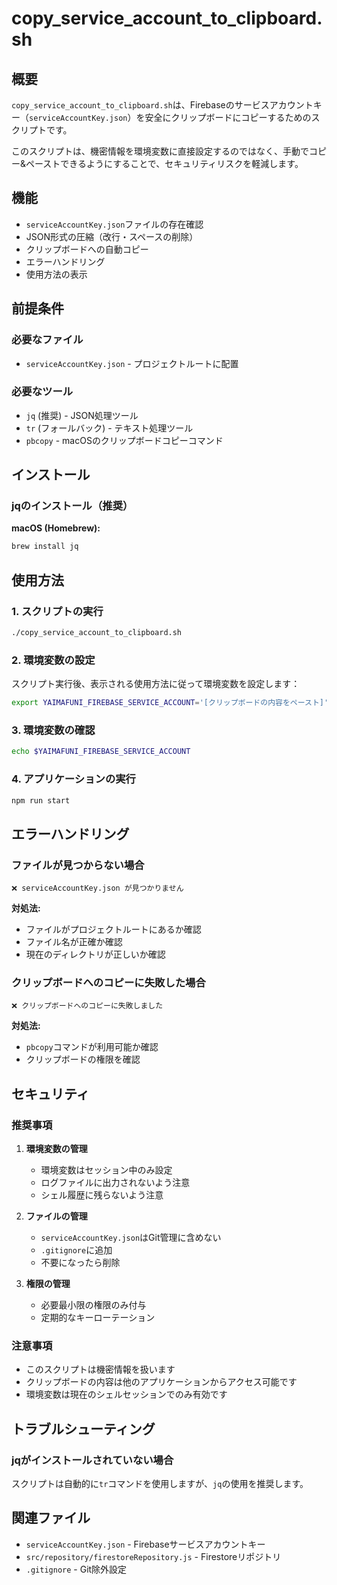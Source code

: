 # copy_service_account_to_clipboard.sh

## 概要

`copy_service_account_to_clipboard.sh`は、Firebaseのサービスアカウントキー（`serviceAccountKey.json`）を安全にクリップボードにコピーするためのスクリプトです。

このスクリプトは、機密情報を環境変数に直接設定するのではなく、手動でコピー&ペーストできるようにすることで、セキュリティリスクを軽減します。

## 機能

- `serviceAccountKey.json`ファイルの存在確認
- JSON形式の圧縮（改行・スペースの削除）
- クリップボードへの自動コピー
- エラーハンドリング
- 使用方法の表示

## 前提条件

### 必要なファイル

- `serviceAccountKey.json` - プロジェクトルートに配置

### 必要なツール

- `jq` (推奨) - JSON処理ツール
- `tr` (フォールバック) - テキスト処理ツール
- `pbcopy` - macOSのクリップボードコピーコマンド

## インストール

### jqのインストール（推奨）

**macOS (Homebrew):**

```bash
brew install jq
```

## 使用方法

### 1. スクリプトの実行

```bash
./copy_service_account_to_clipboard.sh
```

### 2. 環境変数の設定

スクリプト実行後、表示される使用方法に従って環境変数を設定します：

```bash
export YAIMAFUNI_FIREBASE_SERVICE_ACCOUNT='[クリップボードの内容をペースト]'
```

### 3. 環境変数の確認

```bash
echo $YAIMAFUNI_FIREBASE_SERVICE_ACCOUNT
```

### 4. アプリケーションの実行

```bash
npm run start
```

## エラーハンドリング

### ファイルが見つからない場合

```
❌ serviceAccountKey.json が見つかりません
```

**対処法:**

- ファイルがプロジェクトルートにあるか確認
- ファイル名が正確か確認
- 現在のディレクトリが正しいか確認

### クリップボードへのコピーに失敗した場合

```
❌ クリップボードへのコピーに失敗しました
```

**対処法:**

- `pbcopy`コマンドが利用可能か確認
- クリップボードの権限を確認

## セキュリティ

### 推奨事項

1. **環境変数の管理**
   - 環境変数はセッション中のみ設定
   - ログファイルに出力されないよう注意
   - シェル履歴に残らないよう注意

2. **ファイルの管理**
   - `serviceAccountKey.json`はGit管理に含めない
   - `.gitignore`に追加
   - 不要になったら削除

3. **権限の管理**
   - 必要最小限の権限のみ付与
   - 定期的なキーローテーション

### 注意事項

- このスクリプトは機密情報を扱います
- クリップボードの内容は他のアプリケーションからアクセス可能です
- 環境変数は現在のシェルセッションでのみ有効です

## トラブルシューティング

### jqがインストールされていない場合

スクリプトは自動的に`tr`コマンドを使用しますが、`jq`の使用を推奨します。

## 関連ファイル

- `serviceAccountKey.json` - Firebaseサービスアカウントキー
- `src/repository/firestoreRepository.js` - Firestoreリポジトリ
- `.gitignore` - Git除外設定
